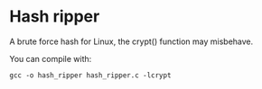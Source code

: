 # Hash ripper
A brute force hash for Linux, the crypt() function may misbehave.

You can compile with:
```
gcc -o hash_ripper hash_ripper.c -lcrypt
```
